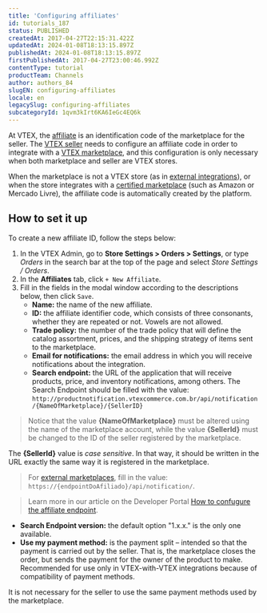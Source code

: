 ```yaml
---
title: 'Configuring affiliates'
id: tutorials_187
status: PUBLISHED
createdAt: 2017-04-27T22:15:31.422Z
updatedAt: 2024-01-08T18:13:15.897Z
publishedAt: 2024-01-08T18:13:15.897Z
firstPublishedAt: 2017-04-27T23:00:46.992Z
contentType: tutorial
productTeam: Channels
author: authors_84
slugEN: configuring-affiliates
locale: en
legacySlug: configuring-affiliates
subcategoryId: 1qvm3kIrt6KA6IeGc4EQ6k
---
```


At VTEX, the [affiliate](/en/tutorial/o-que-e-afiliado--4bN3e1YarSEammk2yOeMc0) is an identification code of the marketplace for the seller. The [VTEX seller](/en/tutorial/integrating-with-marketplace/#being-a-vtex-seller) needs to configure an affiliate code in order to integrate with a [VTEX marketplace](/en/tutorial/estrategias-de-marketplace-na-vtex--tutorials_402#being-a-vtex-marketplace), and this configuration is only necessary when both marketplace and seller are VTEX stores.

When the marketplace is not a VTEX store (as in [external integrations](/en/tutorial/estrategias-de-marketplace-na-vtex--tutorials_402#integrating-with-an-external-marketplace)), or when the store integrates with a [certified marketplace](/en/tutorial/estrategias-de-marketplace-na-vtex--tutorials_402#integrating-with-a-certified-marketplace) (such as Amazon or Mercado Livre), the affiliate code is automatically created by the platform.

## How to set it up

To create a new affiliate ID, follow the steps below:

1. In the VTEX Admin, go to **Store Settings > Orders > Settings**, or type *Orders* in the search bar at the top of the page and select *Store Settings / Orders*.
2. In the **Affiliates** tab, click `+ New Affiliate`.
3. Fill in the fields in the modal window according to the descriptions below, then click `Save`.
    - **Name:** the name of the new affiliate.
    - **ID:** the affiliate identifier code, which consists of three consonants, whether they are repeated or not. Vowels are not allowed.
    - **Trade policy:** the number of the trade policy that will define the catalog assortment, prices, and the shipping strategy of items sent to the marketplace.
    - **Email for notifications:** the email address in which you will receive notifications about the integration.
    - **Search endpoint:** the URL of the application that will receive products, price, and inventory notifications, among others. The Search Endpoint should be filled with the value: 
 `http://productnotification.vtexcommerce.com.br/api/notification/{NameOfMarketplace}/{SellerID}`

> Notice that the value **{NameOfMarketplace}** must be altered using the name of the marketplace account, while the value **{SellerId}** must be changed to the ID of the seller registered by the marketplace.

> <div class="alert alert-danger">
The <strong>{SellerId}</strong> value is <em>case sensitive</em>. In that way, it should be written in the URL exactly the same way it is registered in the marketplace.
</div>

> For [external marketplaces](/en/tutorial/marketplace-strategies-at-vtex--tutorials_402#integrating-with-an-external-marketplace), fill in the value: `https://{endpointDoAfiliado}/api/notification/`.   

> Learn more in our article on the Developer Portal [How to confugure the affiliate endpoint](https://developers.vtex.com/vtex-rest-api/docs/external-marketplace-integration-price-update#how-to-configure-the-affiliate-endpoint).

- **Search Endpoint version:** the default option "1.x.x." is the only one available.
- **Use my payment method:** is the payment split – intended so that the payment is carried out by the seller. That is, the marketplace closes the order, but sends the payment for the owner of the product to make. Recommended for use only in VTEX-with-VTEX integrations because of compatibility of payment methods.

It is not necessary for the seller to use the same payment methods used by the marketplace.
